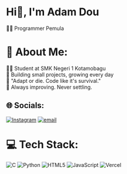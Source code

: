 # Hi👋, I'm Adam Dou
👨‍💻 Programmer Pemula

# 💫 About Me:
👨‍💻 Student at SMK Negeri 1 Kotamobagu<br>🚀 Building small projects, growing every day<br>🧠 "Adapt or die. Code like it's survival."<br>🌱 Always improving. Never settling.


## 🌐 Socials:
[![Instagram](https://img.shields.io/badge/Instagram-%23E4405F.svg?logo=Instagram&logoColor=white)](https://instagram.com/adam_d0u) [![email](https://img.shields.io/badge/Email-D14836?logo=gmail&logoColor=white)](mailto:adamvahrildou@gmail.com) 

# 💻 Tech Stack:
![C](https://img.shields.io/badge/c-%2300599C.svg?style=for-the-badge&logo=c&logoColor=white) ![Python](https://img.shields.io/badge/python-3670A0?style=for-the-badge&logo=python&logoColor=ffdd54) ![HTML5](https://img.shields.io/badge/html5-%23E34F26.svg?style=for-the-badge&logo=html5&logoColor=white) ![JavaScript](https://img.shields.io/badge/javascript-%23323330.svg?style=for-the-badge&logo=javascript&logoColor=%23F7DF1E) ![Vercel](https://img.shields.io/badge/vercel-%23000000.svg?style=for-the-badge&logo=vercel&logoColor=white)

<!-- Proudly created with GPRM ( https://gprm.itsvg.in ) -->
